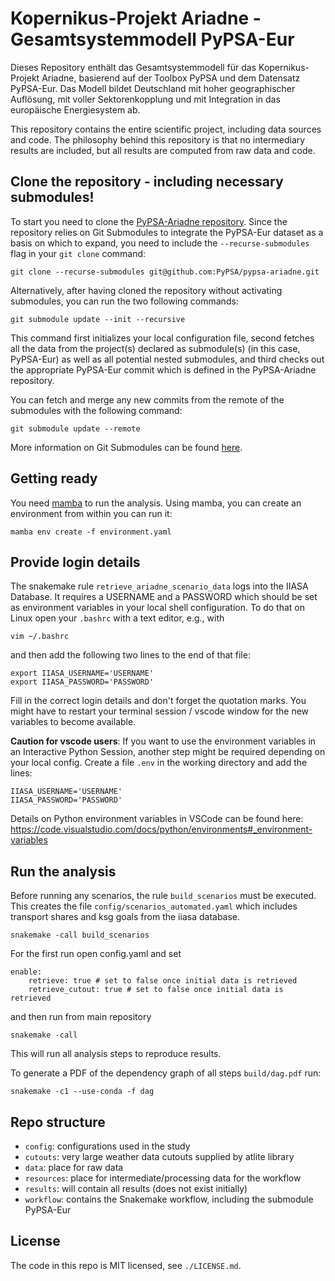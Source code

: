 # Kopernikus-Projekt Ariadne - Gesamtsystemmodell PyPSA-Eur

Dieses Repository enthält das Gesamtsystemmodell für das Kopernikus-Projekt Ariadne, basierend auf der Toolbox PyPSA und dem Datensatz PyPSA-Eur. Das Modell bildet Deutschland mit hoher geographischer Auflösung, mit voller Sektorenkopplung und mit Integration in das europäische Energiesystem ab.

This repository contains the entire scientific project, including data sources and code. The philosophy behind this repository is that no intermediary results are included, but all results are computed from raw data and code.

## Clone the repository - including necessary submodules!

To start you need to clone the [PyPSA-Ariadne repository](https://github.com/PyPSA/pypsa-ariadne/). Since the repository relies on Git Submodules to integrate the PyPSA-Eur dataset as a basis on which to expand, you need to include the `--recurse-submodules` flag in your `git clone` command:

    git clone --recurse-submodules git@github.com:PyPSA/pypsa-ariadne.git

Alternatively, after having cloned the repository without activating submodules, you can run the two following commands:

    git submodule update --init --recursive

This command first initializes your local configuration file, second fetches all the data from the project(s) declared as submodule(s) (in this case, PyPSA-Eur) as well as all potential nested submodules, and third checks out the appropriate PyPSA-Eur commit which is defined in the PyPSA-Ariadne repository.

You can fetch and merge any new commits from the remote of the submodules with the following command:

    git submodule update --remote

More information on Git Submodules can be found [here](https://git-scm.com/book/en/v2/Git-Tools-Submodules).

## Getting ready

You need [mamba](https://mamba.readthedocs.io/en/latest/) to run the analysis. Using mamba, you can create an environment from within you can run it:

    mamba env create -f environment.yaml

## Provide login details

The snakemake rule `retrieve_ariadne_scenario_data` logs into the IIASA Database. It requires a USERNAME and a PASSWORD which should be set as environment variables in your local shell configuration. To do that on Linux open your `.bashrc` with a text editor, e.g., with

```
vim ~/.bashrc
```

and then add the following two lines to the end of that file:

```
export IIASA_USERNAME='USERNAME'
export IIASA_PASSWORD='PASSWORD'
```

Fill in the correct login details and don't forget the quotation marks. You might have to restart your terminal session / vscode window for the new variables to become available. 

**Caution for vscode users**: If you want to use the environment variables in an Interactive Python Session, another step might be required depending on your local config. Create a file `.env` in the working directory and add the lines:
```
IIASA_USERNAME='USERNAME'
IIASA_PASSWORD='PASSWORD'
```
Details on Python environment variables in VSCode can be found here: https://code.visualstudio.com/docs/python/environments#_environment-variables


## Run the analysis

Before running any scenarios, the rule `build_scenarios` must be executed. This creates the file `config/scenarios_automated.yaml` which includes transport shares and ksg goals from the iiasa database.

    snakemake -call build_scenarios

For the first run open config.yaml and set

    enable:
        retrieve: true # set to false once initial data is retrieved
        retrieve_cutout: true # set to false once initial data is retrieved

and then run from main repository

    snakemake -call

This will run all analysis steps to reproduce results.

To generate a PDF of the dependency graph of all steps `build/dag.pdf` run:

    snakemake -c1 --use-conda -f dag

## Repo structure

* `config`: configurations used in the study
* `cutouts`: very large weather data cutouts supplied by atlite library
* `data`: place for raw data
* `resources`: place for intermediate/processing data for the workflow
* `results`: will contain all results (does not exist initially)
* `workflow`: contains the Snakemake workflow, including the submodule PyPSA-Eur

## License

The code in this repo is MIT licensed, see `./LICENSE.md`.
